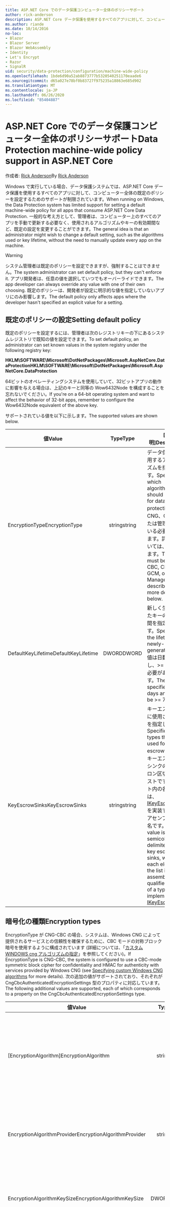 ```yaml
---
title: ASP.NET Core でのデータ保護コンピューター全体のポリシーサポート
author: rick-anderson
description: ASP.NET Core データ保護を使用するすべてのアプリに対して、コンピューター全体の既定のポリシーを設定するためのサポートについて説明します。
ms.author: riande
ms.date: 10/14/2016
no-loc:
- Blazor
- Blazor Server
- Blazor WebAssembly
- Identity
- Let's Encrypt
- Razor
- SignalR
uid: security/data-protection/configuration/machine-wide-policy
ms.openlocfilehash: 1bde6d90a52ab8873777b5320540251170eaade6
ms.sourcegitcommit: d65a027e78bf0b83727f975235a18863e685d902
ms.translationtype: MT
ms.contentlocale: ja-JP
ms.lasthandoff: 06/26/2020
ms.locfileid: "85404887"
---
```

# <a name="data-protection-machine-wide-policy-support-in-aspnet-core"></a><span data-ttu-id="cb0ee-103">ASP.NET Core でのデータ保護コンピューター全体のポリシーサポート</span><span class="sxs-lookup"><span data-stu-id="cb0ee-103">Data Protection machine-wide policy support in ASP.NET Core</span></span>

<span data-ttu-id="cb0ee-104">作成者: [Rick Anderson](https://twitter.com/RickAndMSFT)</span><span class="sxs-lookup"><span data-stu-id="cb0ee-104">By [Rick Anderson](https://twitter.com/RickAndMSFT)</span></span>

<span data-ttu-id="cb0ee-105">Windows で実行している場合、データ保護システムでは、ASP.NET Core データ保護を使用するすべてのアプリに対して、コンピューター全体の既定のポリシーを設定するためのサポートが制限されています。</span><span class="sxs-lookup"><span data-stu-id="cb0ee-105">When running on Windows, the Data Protection system has limited support for setting a default machine-wide policy for all apps that consume ASP.NET Core Data Protection.</span></span> <span data-ttu-id="cb0ee-106">一般的な考え方として、管理者は、コンピューター上のすべてのアプリを手動で更新する必要なく、使用されるアルゴリズムやキーの有効期間など、既定の設定を変更することができます。</span><span class="sxs-lookup"><span data-stu-id="cb0ee-106">The general idea is that an administrator might wish to change a default setting, such as the algorithms used or key lifetime, without the need to manually update every app on the machine.</span></span>

> [!WARNING]
> <span data-ttu-id="cb0ee-107">システム管理者は既定のポリシーを設定できますが、強制することはできません。</span><span class="sxs-lookup"><span data-stu-id="cb0ee-107">The system administrator can set default policy, but they can't enforce it.</span></span> <span data-ttu-id="cb0ee-108">アプリ開発者は、任意の値を選択していつでもオーバーライドできます。</span><span class="sxs-lookup"><span data-stu-id="cb0ee-108">The app developer can always override any value with one of their own choosing.</span></span> <span data-ttu-id="cb0ee-109">既定のポリシーは、開発者が設定に明示的な値を指定していないアプリにのみ影響します。</span><span class="sxs-lookup"><span data-stu-id="cb0ee-109">The default policy only affects apps where the developer hasn't specified an explicit value for a setting.</span></span>

## <a name="setting-default-policy"></a><span data-ttu-id="cb0ee-110">既定のポリシーの設定</span><span class="sxs-lookup"><span data-stu-id="cb0ee-110">Setting default policy</span></span>

<span data-ttu-id="cb0ee-111">既定のポリシーを設定するには、管理者は次のレジストリキーの下にあるシステムレジストリで既知の値を設定できます。</span><span class="sxs-lookup"><span data-stu-id="cb0ee-111">To set default policy, an administrator can set known values in the system registry under the following registry key:</span></span>

<span data-ttu-id="cb0ee-112">**HKLM\SOFTWARE\Microsoft\DotNetPackages\Microsoft.AspNetCore.DataProtection**</span><span class="sxs-lookup"><span data-stu-id="cb0ee-112">**HKLM\SOFTWARE\Microsoft\DotNetPackages\Microsoft.AspNetCore.DataProtection**</span></span>

<span data-ttu-id="cb0ee-113">64ビットのオペレーティングシステムを使用していて、32ビットアプリの動作に影響を与える場合は、上記のキーと同等の Wow6432Node を構成することを忘れないでください。</span><span class="sxs-lookup"><span data-stu-id="cb0ee-113">If you're on a 64-bit operating system and want to affect the behavior of 32-bit apps, remember to configure the Wow6432Node equivalent of the above key.</span></span>

<span data-ttu-id="cb0ee-114">サポートされている値を以下に示します。</span><span class="sxs-lookup"><span data-stu-id="cb0ee-114">The supported values are shown below.</span></span>

| <span data-ttu-id="cb0ee-115">値</span><span class="sxs-lookup"><span data-stu-id="cb0ee-115">Value</span></span>              | <span data-ttu-id="cb0ee-116">Type</span><span class="sxs-lookup"><span data-stu-id="cb0ee-116">Type</span></span>   | <span data-ttu-id="cb0ee-117">[説明]</span><span class="sxs-lookup"><span data-stu-id="cb0ee-117">Description</span></span> |
| ------------------ | :----: | ----------- |
| <span data-ttu-id="cb0ee-118">EncryptionType</span><span class="sxs-lookup"><span data-stu-id="cb0ee-118">EncryptionType</span></span>     | <span data-ttu-id="cb0ee-119">string</span><span class="sxs-lookup"><span data-stu-id="cb0ee-119">string</span></span> | <span data-ttu-id="cb0ee-120">データ保護に使用するアルゴリズムを指定します。</span><span class="sxs-lookup"><span data-stu-id="cb0ee-120">Specifies which algorithms should be used for data protection.</span></span> <span data-ttu-id="cb0ee-121">値は CNG、CNG、または管理されている必要があります。詳細については、後述します。</span><span class="sxs-lookup"><span data-stu-id="cb0ee-121">The value must be CNG-CBC, CNG-GCM, or Managed and is described in more detail below.</span></span> |
| <span data-ttu-id="cb0ee-122">DefaultKeyLifetime</span><span class="sxs-lookup"><span data-stu-id="cb0ee-122">DefaultKeyLifetime</span></span> | <span data-ttu-id="cb0ee-123">DWORD</span><span class="sxs-lookup"><span data-stu-id="cb0ee-123">DWORD</span></span>  | <span data-ttu-id="cb0ee-124">新しく生成されたキーの有効期間を指定します。</span><span class="sxs-lookup"><span data-stu-id="cb0ee-124">Specifies the lifetime for newly-generated keys.</span></span> <span data-ttu-id="cb0ee-125">値は日数で指定し、>= 7 にする必要があります。</span><span class="sxs-lookup"><span data-stu-id="cb0ee-125">The value is specified in days and must be >= 7.</span></span> |
| <span data-ttu-id="cb0ee-126">KeyEscrowSinks</span><span class="sxs-lookup"><span data-stu-id="cb0ee-126">KeyEscrowSinks</span></span>     | <span data-ttu-id="cb0ee-127">string</span><span class="sxs-lookup"><span data-stu-id="cb0ee-127">string</span></span> | <span data-ttu-id="cb0ee-128">キーエスクローに使用される型を指定します。</span><span class="sxs-lookup"><span data-stu-id="cb0ee-128">Specifies the types that are used for key escrow.</span></span> <span data-ttu-id="cb0ee-129">値は、キーエスクローシンクのセミコロン区切りのリストです。リスト内の各要素は、 [IKeyEscrowSink](/dotnet/api/microsoft.aspnetcore.dataprotection.keymanagement.ikeyescrowsink)を実装する型のアセンブリ修飾名です。</span><span class="sxs-lookup"><span data-stu-id="cb0ee-129">The value is a semicolon-delimited list of key escrow sinks, where each element in the list is the assembly-qualified name of a type that implements [IKeyEscrowSink](/dotnet/api/microsoft.aspnetcore.dataprotection.keymanagement.ikeyescrowsink).</span></span> |

## <a name="encryption-types"></a><span data-ttu-id="cb0ee-130">暗号化の種類</span><span class="sxs-lookup"><span data-stu-id="cb0ee-130">Encryption types</span></span>

<span data-ttu-id="cb0ee-131">EncryptionType が CNG-CBC の場合、システムは、Windows CNG によって提供されるサービスとの信頼性を確保するために、CBC モードの対称ブロック暗号を使用するように構成されています (詳細については、「[カスタム WINDOWS cng アルゴリズムの指定](xref:security/data-protection/configuration/overview#specifying-custom-windows-cng-algorithms)」を参照してください)。</span><span class="sxs-lookup"><span data-stu-id="cb0ee-131">If EncryptionType is CNG-CBC, the system is configured to use a CBC-mode symmetric block cipher for confidentiality and HMAC for authenticity with services provided by Windows CNG (see [Specifying custom Windows CNG algorithms](xref:security/data-protection/configuration/overview#specifying-custom-windows-cng-algorithms) for more details).</span></span> <span data-ttu-id="cb0ee-132">次の追加の値がサポートされており、それぞれが CngCbcAuthenticatedEncryptionSettings 型のプロパティに対応しています。</span><span class="sxs-lookup"><span data-stu-id="cb0ee-132">The following additional values are supported, each of which corresponds to a property on the CngCbcAuthenticatedEncryptionSettings type.</span></span>

| <span data-ttu-id="cb0ee-133">値</span><span class="sxs-lookup"><span data-stu-id="cb0ee-133">Value</span></span>                       | <span data-ttu-id="cb0ee-134">Type</span><span class="sxs-lookup"><span data-stu-id="cb0ee-134">Type</span></span>   | <span data-ttu-id="cb0ee-135">[説明]</span><span class="sxs-lookup"><span data-stu-id="cb0ee-135">Description</span></span> |
| --------------------------- | :----: | ----------- |
| <span data-ttu-id="cb0ee-136">[EncryptionAlgorithm]</span><span class="sxs-lookup"><span data-stu-id="cb0ee-136">EncryptionAlgorithm</span></span>         | <span data-ttu-id="cb0ee-137">string</span><span class="sxs-lookup"><span data-stu-id="cb0ee-137">string</span></span> | <span data-ttu-id="cb0ee-138">CNG によって認識される対称ブロック暗号アルゴリズムの名前。</span><span class="sxs-lookup"><span data-stu-id="cb0ee-138">The name of a symmetric block cipher algorithm understood by CNG.</span></span> <span data-ttu-id="cb0ee-139">このアルゴリズムは、CBC モードで開かれています。</span><span class="sxs-lookup"><span data-stu-id="cb0ee-139">This algorithm is opened in CBC mode.</span></span> |
| <span data-ttu-id="cb0ee-140">EncryptionAlgorithmProvider</span><span class="sxs-lookup"><span data-stu-id="cb0ee-140">EncryptionAlgorithmProvider</span></span> | <span data-ttu-id="cb0ee-141">string</span><span class="sxs-lookup"><span data-stu-id="cb0ee-141">string</span></span> | <span data-ttu-id="cb0ee-142">アルゴリズム EncryptionAlgorithm を生成できる CNG プロバイダー実装の名前。</span><span class="sxs-lookup"><span data-stu-id="cb0ee-142">The name of the CNG provider implementation that can produce the algorithm EncryptionAlgorithm.</span></span> |
| <span data-ttu-id="cb0ee-143">EncryptionAlgorithmKeySize</span><span class="sxs-lookup"><span data-stu-id="cb0ee-143">EncryptionAlgorithmKeySize</span></span>  | <span data-ttu-id="cb0ee-144">DWORD</span><span class="sxs-lookup"><span data-stu-id="cb0ee-144">DWORD</span></span>  | <span data-ttu-id="cb0ee-145">対称ブロック暗号アルゴリズム用に派生させるキーの長さ (ビット単位)。</span><span class="sxs-lookup"><span data-stu-id="cb0ee-145">The length (in bits) of the key to derive for the symmetric block cipher algorithm.</span></span> |
| <span data-ttu-id="cb0ee-146">HashAlgorithm</span><span class="sxs-lookup"><span data-stu-id="cb0ee-146">HashAlgorithm</span></span>               | <span data-ttu-id="cb0ee-147">string</span><span class="sxs-lookup"><span data-stu-id="cb0ee-147">string</span></span> | <span data-ttu-id="cb0ee-148">CNG によって認識されるハッシュアルゴリズムの名前。</span><span class="sxs-lookup"><span data-stu-id="cb0ee-148">The name of a hash algorithm understood by CNG.</span></span> <span data-ttu-id="cb0ee-149">このアルゴリズムは、HMAC モードで開かれています。</span><span class="sxs-lookup"><span data-stu-id="cb0ee-149">This algorithm is opened in HMAC mode.</span></span> |
| <span data-ttu-id="cb0ee-150">HashAlgorithmProvider</span><span class="sxs-lookup"><span data-stu-id="cb0ee-150">HashAlgorithmProvider</span></span>       | <span data-ttu-id="cb0ee-151">string</span><span class="sxs-lookup"><span data-stu-id="cb0ee-151">string</span></span> | <span data-ttu-id="cb0ee-152">アルゴリズム HashAlgorithm を生成できる CNG プロバイダー実装の名前。</span><span class="sxs-lookup"><span data-stu-id="cb0ee-152">The name of the CNG provider implementation that can produce the algorithm HashAlgorithm.</span></span> |

<span data-ttu-id="cb0ee-153">EncryptionType が CNG-GCM の場合、システムは、Windows CNG によって提供されるサービスとの機密性および信頼性を確保するために、Galois/カウンタモードの対称ブロック暗号を使用するように構成されています (詳細については、「[カスタム WINDOWS cng アルゴリズムの指定](xref:security/data-protection/configuration/overview#specifying-custom-windows-cng-algorithms)」を参照してください)。</span><span class="sxs-lookup"><span data-stu-id="cb0ee-153">If EncryptionType is CNG-GCM, the system is configured to use a Galois/Counter Mode symmetric block cipher for confidentiality and authenticity with services provided by Windows CNG (see [Specifying custom Windows CNG algorithms](xref:security/data-protection/configuration/overview#specifying-custom-windows-cng-algorithms) for more details).</span></span> <span data-ttu-id="cb0ee-154">次の追加の値がサポートされており、それぞれが CngGcmAuthenticatedEncryptionSettings 型のプロパティに対応しています。</span><span class="sxs-lookup"><span data-stu-id="cb0ee-154">The following additional values are supported, each of which corresponds to a property on the CngGcmAuthenticatedEncryptionSettings type.</span></span>

| <span data-ttu-id="cb0ee-155">値</span><span class="sxs-lookup"><span data-stu-id="cb0ee-155">Value</span></span>                       | <span data-ttu-id="cb0ee-156">Type</span><span class="sxs-lookup"><span data-stu-id="cb0ee-156">Type</span></span>   | <span data-ttu-id="cb0ee-157">[説明]</span><span class="sxs-lookup"><span data-stu-id="cb0ee-157">Description</span></span> |
| --------------------------- | :----: | ----------- |
| <span data-ttu-id="cb0ee-158">[EncryptionAlgorithm]</span><span class="sxs-lookup"><span data-stu-id="cb0ee-158">EncryptionAlgorithm</span></span>         | <span data-ttu-id="cb0ee-159">string</span><span class="sxs-lookup"><span data-stu-id="cb0ee-159">string</span></span> | <span data-ttu-id="cb0ee-160">CNG によって認識される対称ブロック暗号アルゴリズムの名前。</span><span class="sxs-lookup"><span data-stu-id="cb0ee-160">The name of a symmetric block cipher algorithm understood by CNG.</span></span> <span data-ttu-id="cb0ee-161">このアルゴリズムは、Galois/カウンタモードで開かれています。</span><span class="sxs-lookup"><span data-stu-id="cb0ee-161">This algorithm is opened in Galois/Counter Mode.</span></span> |
| <span data-ttu-id="cb0ee-162">EncryptionAlgorithmProvider</span><span class="sxs-lookup"><span data-stu-id="cb0ee-162">EncryptionAlgorithmProvider</span></span> | <span data-ttu-id="cb0ee-163">string</span><span class="sxs-lookup"><span data-stu-id="cb0ee-163">string</span></span> | <span data-ttu-id="cb0ee-164">アルゴリズム EncryptionAlgorithm を生成できる CNG プロバイダー実装の名前。</span><span class="sxs-lookup"><span data-stu-id="cb0ee-164">The name of the CNG provider implementation that can produce the algorithm EncryptionAlgorithm.</span></span> |
| <span data-ttu-id="cb0ee-165">EncryptionAlgorithmKeySize</span><span class="sxs-lookup"><span data-stu-id="cb0ee-165">EncryptionAlgorithmKeySize</span></span>  | <span data-ttu-id="cb0ee-166">DWORD</span><span class="sxs-lookup"><span data-stu-id="cb0ee-166">DWORD</span></span>  | <span data-ttu-id="cb0ee-167">対称ブロック暗号アルゴリズム用に派生させるキーの長さ (ビット単位)。</span><span class="sxs-lookup"><span data-stu-id="cb0ee-167">The length (in bits) of the key to derive for the symmetric block cipher algorithm.</span></span> |

<span data-ttu-id="cb0ee-168">EncryptionType が管理されている場合、システムは、機密性と KeyedHashAlgorithm に対してマネージ SymmetricAlgorithm を使用するように構成されています (詳細については、「[カスタムマネージアルゴリズムの指定](xref:security/data-protection/configuration/overview#specifying-custom-managed-algorithms)」を参照してください)。</span><span class="sxs-lookup"><span data-stu-id="cb0ee-168">If EncryptionType is Managed, the system is configured to use a managed SymmetricAlgorithm for confidentiality and KeyedHashAlgorithm for authenticity (see [Specifying custom managed algorithms](xref:security/data-protection/configuration/overview#specifying-custom-managed-algorithms) for more details).</span></span> <span data-ttu-id="cb0ee-169">次の追加の値がサポートされており、それぞれが ManagedAuthenticatedEncryptionSettings 型のプロパティに対応しています。</span><span class="sxs-lookup"><span data-stu-id="cb0ee-169">The following additional values are supported, each of which corresponds to a property on the ManagedAuthenticatedEncryptionSettings type.</span></span>

| <span data-ttu-id="cb0ee-170">値</span><span class="sxs-lookup"><span data-stu-id="cb0ee-170">Value</span></span>                      | <span data-ttu-id="cb0ee-171">Type</span><span class="sxs-lookup"><span data-stu-id="cb0ee-171">Type</span></span>   | <span data-ttu-id="cb0ee-172">[説明]</span><span class="sxs-lookup"><span data-stu-id="cb0ee-172">Description</span></span> |
| -------------------------- | :----: | ----------- |
| <span data-ttu-id="cb0ee-173">EncryptionAlgorithmType</span><span class="sxs-lookup"><span data-stu-id="cb0ee-173">EncryptionAlgorithmType</span></span>    | <span data-ttu-id="cb0ee-174">string</span><span class="sxs-lookup"><span data-stu-id="cb0ee-174">string</span></span> | <span data-ttu-id="cb0ee-175">SymmetricAlgorithm を実装する型のアセンブリ修飾名。</span><span class="sxs-lookup"><span data-stu-id="cb0ee-175">The assembly-qualified name of a type that implements SymmetricAlgorithm.</span></span> |
| <span data-ttu-id="cb0ee-176">EncryptionAlgorithmKeySize</span><span class="sxs-lookup"><span data-stu-id="cb0ee-176">EncryptionAlgorithmKeySize</span></span> | <span data-ttu-id="cb0ee-177">DWORD</span><span class="sxs-lookup"><span data-stu-id="cb0ee-177">DWORD</span></span>  | <span data-ttu-id="cb0ee-178">対称暗号化アルゴリズム用に派生させるキーの長さ (ビット単位)。</span><span class="sxs-lookup"><span data-stu-id="cb0ee-178">The length (in bits) of the key to derive for the symmetric encryption algorithm.</span></span> |
| <span data-ttu-id="cb0ee-179">ValidationAlgorithmType</span><span class="sxs-lookup"><span data-stu-id="cb0ee-179">ValidationAlgorithmType</span></span>    | <span data-ttu-id="cb0ee-180">string</span><span class="sxs-lookup"><span data-stu-id="cb0ee-180">string</span></span> | <span data-ttu-id="cb0ee-181">KeyedHashAlgorithm を実装する型のアセンブリ修飾名。</span><span class="sxs-lookup"><span data-stu-id="cb0ee-181">The assembly-qualified name of a type that implements KeyedHashAlgorithm.</span></span> |

<span data-ttu-id="cb0ee-182">EncryptionType の値が null または空以外の場合は、起動時にデータ保護システムによって例外がスローされます。</span><span class="sxs-lookup"><span data-stu-id="cb0ee-182">If EncryptionType has any other value other than null or empty, the Data Protection system throws an exception at startup.</span></span>

> [!WARNING]
> <span data-ttu-id="cb0ee-183">型名 (EncryptionAlgorithmType、ValidationAlgorithmType、KeyEscrowSinks) を含む既定のポリシー設定を構成する場合は、アプリで種類を使用できるようにする必要があります。</span><span class="sxs-lookup"><span data-stu-id="cb0ee-183">When configuring a default policy setting that involves type names (EncryptionAlgorithmType, ValidationAlgorithmType, KeyEscrowSinks), the types must be available to the app.</span></span> <span data-ttu-id="cb0ee-184">これは、デスクトップ CLR で実行されているアプリの場合、これらの型を含むアセンブリがグローバルアセンブリキャッシュ (GAC) に存在する必要があることを意味します。</span><span class="sxs-lookup"><span data-stu-id="cb0ee-184">This means that for apps running on Desktop CLR, the assemblies that contain these types should be present in the Global Assembly Cache (GAC).</span></span> <span data-ttu-id="cb0ee-185">.NET Core で実行されている ASP.NET Core アプリの場合は、これらの種類を含むパッケージをインストールする必要があります。</span><span class="sxs-lookup"><span data-stu-id="cb0ee-185">For ASP.NET Core apps running on .NET Core, the packages that contain these types should be installed.</span></span>
